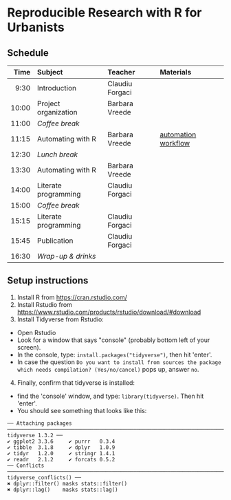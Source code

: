 # Reproducible Research with R for Urbanists

## Schedule
| Time | Subject | Teacher | Materials |
|--:|:--|:--|:--|
| 9:30 | Introduction | Claudiu Forgaci | |
| 10:00 | Project organization | Barbara Vreede | |
| 11:00 | _Coffee break_ | | |
| 11:15 | Automating with R | Barbara Vreede | [automation workflow](exercises/02-automation.html) |
| 12:30 | _Lunch break_ | | |
| 13:30 | Automating with R | Barbara Vreede | |
| 14:00 | Literate programming | Claudiu Forgaci | |
| 15:00 | _Coffee break_ | | |
| 15:15 | Literate programming | Claudiu Forgaci | |
| 15:45 | Publication | Claudiu Forgaci | |
| 16:30 | _Wrap-up & drinks_ | | |


## Setup instructions

1. Install R from https://cran.rstudio.com/
2. Install Rstudio from https://www.rstudio.com/products/rstudio/download/#download
3. Install Tidyverse from Rstudio:
  - Open Rstudio
  - Look for a window that says "console" (probably bottom left of your screen). 
  - In the console, type: `install.packages("tidyverse")`, then hit 'enter'.
  - In case the question `Do you want to install from sources the package which needs compilation? (Yes/no/cancel)` pops up, answer `no`.
4. Finally, confirm that tidyverse is installed: 
  - find the 'console' window, and type: `library(tidyverse)`. Then hit 'enter'.
  - You should see something that looks like this:
  ```
  ── Attaching packages ──────────────────────────────────────────────────────────────────────────────────────────── tidyverse 1.3.2 ──
  ✔ ggplot2 3.3.6     ✔ purrr   0.3.4
  ✔ tibble  3.1.8     ✔ dplyr   1.0.9
  ✔ tidyr   1.2.0     ✔ stringr 1.4.1
  ✔ readr   2.1.2     ✔ forcats 0.5.2
  ── Conflicts ─────────────────────────────────────────────────────────────────────────────────────────────── tidyverse_conflicts() ──
  ✖ dplyr::filter() masks stats::filter()
  ✖ dplyr::lag()    masks stats::lag()
  ```